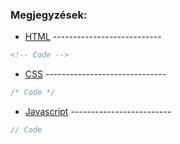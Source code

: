 ### Megjegyzések:
* [HTML]() ---------------------------
``` html
<!-- Code -->


```
* [CSS]() ------------------------------
``` css
/* Code */


```
* [Javascript]() -------------------------
``` javascript
// Code


```

